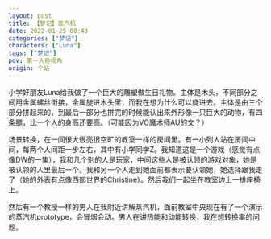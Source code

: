 ```yaml
---
layout: post
title: 【梦记】蒸汽机
date: 2022-01-25 08:40
categories: ["梦记"]
characters: ["Luna"]
tags: ["梦记"]
pov: 第一人称视角
origin: 个站
---
```


小学好朋友Luna给我做了一个巨大的雕塑做生日礼物。主体是木头，不同部分之间用金属螺丝衔接，金属旋进木头里，而我在想为什么可以旋进去。主体是由三个部分拼起来的，到最后一部分也拼完的时候能认出来外形像一只巨大的动物，有四条腿，比一个人的身高还要高。（可能因为VO魔术师AU的文？）

场景转换，在一间很大很亮很空旷的教室一样的房间里。有一小列人站在房间中间，每两个人间距一步左右，其中有小学同学Z。我知道这是一个游戏（感觉有点像DW的一集），我和几个别的人是玩家，中间这些人是被认领的游戏对象，她是被认领的人里最后一个。我和另一个人走到她面前都表示要认领她，她选择跟我走了（她的外表有点像西部世界的Christine）。然后我们一起坐在教室边上一排座椅上。

然后有一个教授一样的男人在我附近讲解蒸汽机，面前教室中央现在有了一个演示的蒸汽机prototype，会冒烟会动。男人在讲热能和动能转换，我在想转换率的问题。
